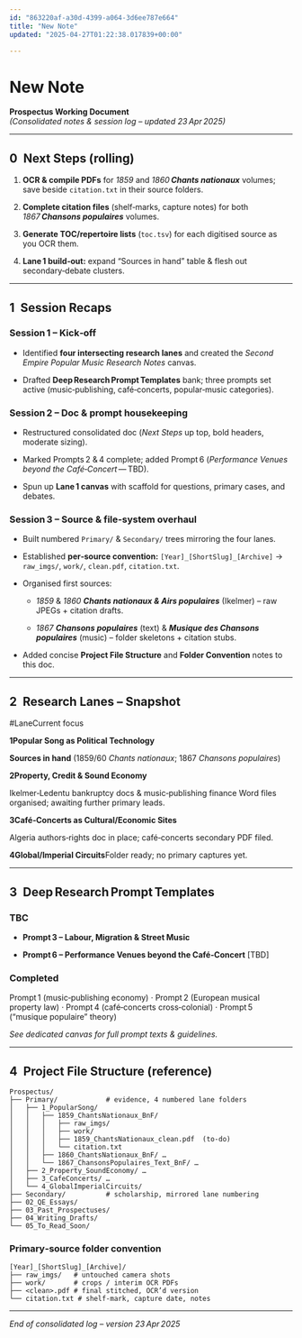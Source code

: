```yaml
---
id: "863220af-a30d-4399-a064-3d6ee787e664"
title: "New Note"
updated: "2025-04-27T01:22:38.017839+00:00"

---
```

# New Note

<p><strong>Prospectus Working Document</strong><br><em>(Consolidated notes &amp; session log – updated 23 Apr 2025)</em></p><hr><h2>0 Next Steps (rolling)</h2><ol><li><p><strong>OCR &amp; compile PDFs</strong> for <em>1859</em> and <em>1860</em> <strong><em>Chants nationaux</em></strong> volumes; save beside <code>citation.txt</code> in their source folders.</p></li><li><p><strong>Complete citation files</strong> (shelf‑marks, capture notes) for both <em>1867</em> <strong><em>Chansons populaires</em></strong> volumes.</p></li><li><p><strong>Generate TOC/repertoire lists</strong> (<code>toc.tsv</code>) for each digitised source as you OCR them.</p></li><li><p><strong>Lane 1 build‑out:</strong> expand “Sources in hand” table &amp; flesh out secondary‑debate clusters.</p></li></ol><hr><h2>1 Session Recaps</h2><h3>Session 1 – Kick‑off</h3><ul><li><p>Identified <strong>four intersecting research lanes</strong> and created the <em>Second Empire Popular Music Research Notes</em> canvas.</p></li><li><p>Drafted <strong>Deep Research Prompt Templates</strong> bank; three prompts set active (music‑publishing, café‑concerts, popular‑music categories).</p></li></ul><h3>Session 2 – Doc &amp; prompt housekeeping</h3><ul><li><p>Restructured consolidated doc (<em>Next Steps</em> up top, bold headers, moderate sizing).</p></li><li><p>Marked Prompts 2 &amp; 4 complete; added Prompt 6 (<em>Performance Venues beyond the Café‑Concert</em> — TBD).</p></li><li><p>Spun up <strong>Lane 1 canvas</strong> with scaffold for questions, primary cases, and debates.</p></li></ul><h3>Session 3 – Source &amp; file‑system overhaul</h3><ul><li><p>Built numbered <code>Primary/</code> &amp; <code>Secondary/</code> trees mirroring the four lanes.</p></li><li><p>Established <strong>per‑source convention:</strong> <code>[Year]_[ShortSlug]_[Archive]</code> → <code>raw_imgs/</code>, <code>work/</code>, <code>clean.pdf</code>, <code>citation.txt</code>.</p></li><li><p>Organised first sources:</p><ul><li><p><em>1859</em> &amp; <em>1860</em> <strong><em>Chants nationaux &amp; Airs populaires</em></strong> (Ikelmer) – raw JPEGs + citation drafts.</p></li><li><p><em>1867</em> <strong><em>Chansons populaires</em></strong> (text) &amp; <strong><em>Musique des Chansons populaires</em></strong> (music) – folder skeletons + citation stubs.</p></li></ul></li><li><p>Added concise <strong>Project File Structure</strong> and <strong>Folder Convention</strong> notes to this doc.</p></li></ul><hr><h2>2 Research Lanes – Snapshot</h2><p>#LaneCurrent focus</p><p><strong>1Popular Song as Political Technology</strong></p><p><strong>Sources in hand</strong> (1859/60 <em>Chants nationaux</em>; 1867 <em>Chansons populaires</em>)</p><p><strong>2Property, Credit &amp; Sound Economy</strong></p><p>Ikelmer‑Ledentu bankruptcy docs &amp; music‑publishing finance Word files organised; awaiting further primary leads.</p><p><strong>3Café‑Concerts as Cultural/Economic Sites</strong></p><p>Algeria authors‑rights doc in place; café‑concerts secondary PDF filed.</p><p><strong>4Global/Imperial Circuits</strong>Folder ready; no primary captures yet.</p><hr><h2>3 Deep Research Prompt Templates</h2><h3>TBC</h3><ul><li><p><strong>Prompt 3 – Labour, Migration &amp; Street Music</strong></p></li><li><p><strong>Prompt 6 – Performance Venues beyond the Café‑Concert</strong>&nbsp;[TBD]</p></li></ul><h3>Completed</h3><p>Prompt 1 (music‑publishing economy) · Prompt 2 (European musical property law) · Prompt 4 (café‑concerts cross‑colonial) · Prompt 5 (“musique populaire” theory)</p><p><em>See dedicated canvas for full prompt texts &amp; guidelines.</em></p><hr><h2>4 Project File Structure (reference)</h2><pre><code>Prospectus/
├── Primary/            # evidence, 4 numbered lane folders
│   ├── 1_PopularSong/
│   │   ├── 1859_ChantsNationaux_BnF/
│   │   │   ├── raw_imgs/
│   │   │   ├── work/
│   │   │   ├── 1859_ChantsNationaux_clean.pdf  (to‑do)
│   │   │   └── citation.txt
│   │   ├── 1860_ChantsNationaux_BnF/ …
│   │   └── 1867_ChansonsPopulaires_Text_BnF/ …
│   ├── 2_Property_SoundEconomy/ …
│   ├── 3_CafeConcerts/ …
│   └── 4_GlobalImperialCircuits/
├── Secondary/          # scholarship, mirrored lane numbering
├── 02_QE_Essays/
├── 03_Past_Prospectuses/
├── 04_Writing_Drafts/
└── 05_To_Read_Soon/</code></pre><h3>Primary‑source folder convention</h3><pre><code>[Year]_[ShortSlug]_[Archive]/
├── raw_imgs/   # untouched camera shots
├── work/       # crops / interim OCR PDFs
├── &lt;clean&gt;.pdf # final stitched, OCR’d version
└── citation.txt # shelf‑mark, capture date, notes</code></pre><hr><p><em>End of consolidated log – version 23 Apr 2025</em></p><p></p>